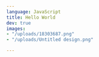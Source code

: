 ```yaml
---
language: JavaScript
title: Hello World
dev: true
images:
- "/uploads/18303687.png"
- "/uploads/Untitled design.png"

---
```

# 